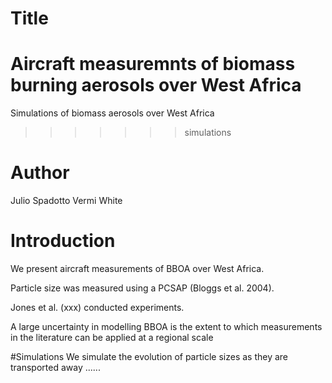 # Title
Aircraft measuremnts of biomass burning aerosols over West Africa
=======
Simulations of biomass aerosols over West Africa
>>>>>>> simulations

# Author
Julio Spadotto
Vermi White

# Introduction
We present aircraft measurements of BBOA over West Africa. 

Particle size was measured using a PCSAP (Bloggs et al. 2004).

Jones et al. (xxx) conducted experiments.

A large uncertainty in modelling BBOA is the extent to which measurements in the literature can be applied at a regional scale

#Simulations
We simulate the evolution of particle sizes as they are transported away ......
